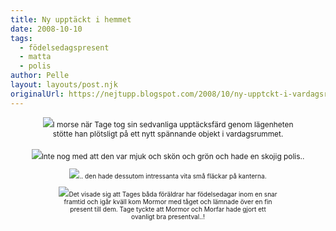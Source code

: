 ```yaml
---
title: Ny upptäckt i hemmet
date: 2008-10-10
tags: 
  - födelsedagspresent
  - matta
  - polis	
author: Pelle
layout: layouts/post.njk
originalUrl: https://nejtupp.blogspot.com/2008/10/ny-upptckt-i-vardagsrummet.html
---
```


<div style="text-align: center;"><img src="../../../../img/Okt+2008+043.jpg"><span style="font-size:85%;">I morse när Tage tog sin sedvanliga upptäcksfärd genom lägenheten<br>stötte han plötsligt på ett nytt spännande objekt i vardagsrummet.<br></span></div><br><div style="text-align: center;"><img src="../../../../img/Okt+2008+052.jpg"><span style="font-size:85%;">Inte nog med att den var mjuk och skön och grön och hade en skojig polis..</figcaption>
</figure>

<figure>
	<img src="../../../../img/Okt+2008+050.jpg"><span style="font-size:85%;">.. den hade dessutom intressanta vita små fläckar på kanterna.</figcaption>
</figure>

<figure>
	<img src="../../../../img/Okt+2008+045.jpg"><span style="font-size:85%;">Det visade sig att Tages båda föräldrar har födelsedagar inom en snar<br>framtid och igår kväll kom Mormor med tåget och lämnade över en fin<br>present till dem. Tage tyckte att Mormor och Morfar hade gjort ett<br>ovanligt bra presentval..!<br></span></div>
